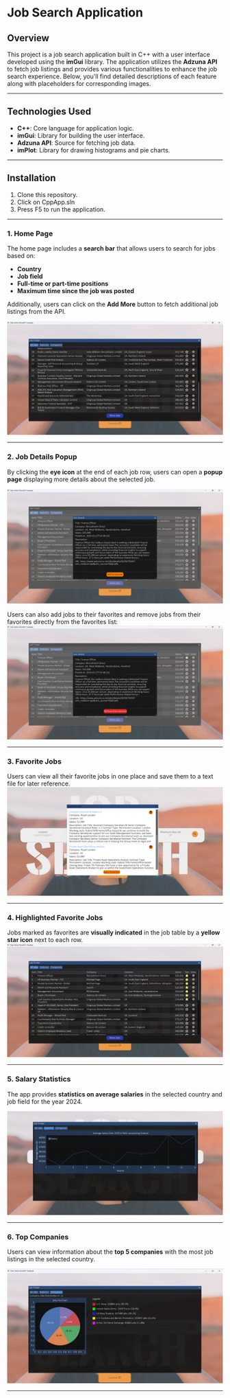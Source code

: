 # Job Search Application

## Overview
This project is a job search application built in C++ with a user interface developed using the **imGui** library. The application utilizes the **Adzuna API** to fetch job listings and provides various functionalities to enhance the job search experience. Below, you'll find detailed descriptions of each feature along with placeholders for corresponding images.

---

## Technologies Used
- **C++**: Core language for application logic.
- **imGui**: Library for building the user interface.
- **Adzuna API**: Source for fetching job data.
- **imPlot**: Library for drawing histograms and pie charts.

---

## Installation
1. Clone this repository.
2. Click on CppApp.sln
3. Press F5 to run the application.
---

### 1. Home Page
The home page includes a **search bar** that allows users to search for jobs based on:
- **Country**
- **Job field**
- **Full-time or part-time positions**
- **Maximum time since the job was posted**

Additionally, users can click on the **Add More** button to fetch additional job listings from the API.

![Home Page](https://github.com/Emelloul98/job-search-app/blob/table-component/images/Readme-images/add-more-button.png)

---

### 2. Job Details Popup
By clicking the **eye icon** at the end of each job row, users can open a **popup page** displaying more details about the selected job.

![Job Details Popup](https://github.com/Emelloul98/job-search-app/blob/table-component/images/Readme-images/job-details-page.png)

Users can also add jobs to their favorites and remove jobs from their favorites directly from the favorites list:
![Remove from Favorites](https://github.com/Emelloul98/job-search-app/blob/table-component/images/Readme-images/delete-from-favorites.png)

---

### 3. Favorite Jobs
Users can view all their favorite jobs in one place and save them to a text file for later reference.
![Favorites Page](https://github.com/Emelloul98/job-search-app/blob/table-component/images/Readme-images/favorite.png)

---

### 4. Highlighted Favorite Jobs
Jobs marked as favorites are **visually indicated** in the job table by a **yellow star icon** next to each row.
![Highlighted Favorites](https://github.com/Emelloul98/job-search-app/blob/table-component/images/Readme-images/favorites-star.png)

---

### 5. Salary Statistics
The app provides **statistics on average salaries** in the selected country and job field for the year 2024.

![Salary Statistics](https://github.com/Emelloul98/job-search-app/blob/table-component/images/Readme-images/statistics.png)

---

### 6. Top Companies
Users can view information about the **top 5 companies** with the most job listings in the selected country.

![Top Companies](https://github.com/Emelloul98/job-search-app/blob/table-component/images/Readme-images/pie-chart.png)

---






